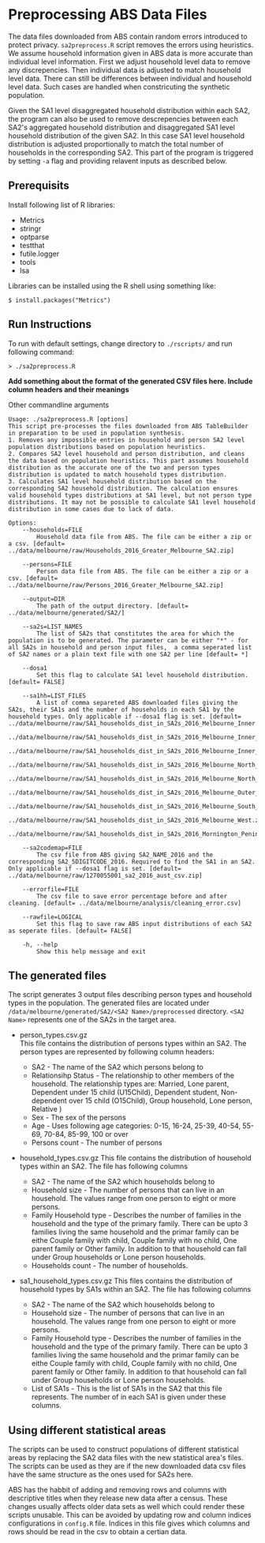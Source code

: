 # Preprocessing ABS Data Files

The data files downloaded from ABS contain random errors introduced to protect privacy. `sa2preprocess.R` script removes the errors using heuristics. We assume household information given in ABS data is more accurate than individual level information. First we adjust household level data to remove any discrepencies. Then individual data is adjusted to match household level data. There can still be differences between individual and household level data. Such cases are handled when constricuting the synthetic population.

Given the SA1 level disaggregated household distribution within each SA2, the program can also be used to remove descrepencies between each SA2's aggregated household distribution and disaggregated SA1 level household distribution of the given SA2. In this case SA1 level household distribution is adjusted proportionally to match the total number of households in the corresponding SA2. This part of the program is triggered by setting `-a` flag and providing relavent inputs as described below.

## Prerequisits
Install following list of R libraries:

* Metrics
* stringr
* optparse
* testthat
* futile.logger
* tools
* lsa

Libraries can be installed using the R shell using something like:
```
$ install.packages("Metrics")
```

## Run Instructions

To run with default settings, change directory to `./rscripts/` and run following command:

```
> ./sa2preprocess.R
```

**Add something about the format of the generated CSV files here. Include column headers and their meanings**

Other commandline arguments

```
Usage: ./sa2preprocess.R [options]
This script pre-processes the files downloaded from ABS TableBuilder in preparation to be used in population synthesis.
1. Removes any impossible entries in household and person SA2 level population distributions based on population heuristics.
2. Compares SA2 level household and person distribution, and cleans the data based on population heuristics. This part assumes household distribution as the accurate one of the two and person types distribution is updated to match household types distribution.
3. Calculates SA1 level household distribution based on the corresponding SA2 household distribution. The calculation ensures valid household types distributions at SA1 level, but not person type distributions. It may not be possible to calculate SA1 level household distribution in some cases due to lack of data.

Options:
	--households=FILE
		Household data file from ABS. The file can be either a zip or a csv. [default= ../data/melbourne/raw/Households_2016_Greater_Melbourne_SA2.zip]

	--persons=FILE
		Person data file from ABS. The file can be either a zip or a csv. [default= ../data/melbourne/raw/Persons_2016_Greater_Melbourne_SA2.zip]

	--output=DIR
		The path of the output directory. [default= ../data/melbourne/generated/SA2/]

	--sa2s=LIST_NAMES
		The list of SA2s that constitutes the area for which the population is to be generated. The parameter can be either "*" - for all SA2s in household and person input files,  a comma seperated list of SA2 names or a plain text file with one SA2 per line [default= *]

	--dosa1
		Set this flag to calculate SA1 level household distribution. [default= FALSE]

	--sa1hh=LIST_FILES
		A list of comma separeted ABS downloaded files giving the SA2s, their SA1s and the number of households in each SA1 by the household types. Only applicable if --dosa1 flag is set. [default= ../data/melbourne/raw/SA1_households_dist_in_SA2s_2016_Melbourne_Inner.zip,
    ../data/melbourne/raw/SA1_households_dist_in_SA2s_2016_Melbourne_Inner_East.zip,
    ../data/melbourne/raw/SA1_households_dist_in_SA2s_2016_Melbourne_Inner_South.zip,
    ../data/melbourne/raw/SA1_households_dist_in_SA2s_2016_Melbourne_North_East.zip,
    ../data/melbourne/raw/SA1_households_dist_in_SA2s_2016_Melbourne_North_West.zip,
    ../data/melbourne/raw/SA1_households_dist_in_SA2s_2016_Melbourne_Outer_East.zip,
    ../data/melbourne/raw/SA1_households_dist_in_SA2s_2016_Melbourne_South_East.zip,
    ../data/melbourne/raw/SA1_households_dist_in_SA2s_2016_Melbourne_West.zip,
    ../data/melbourne/raw/SA1_households_dist_in_SA2s_2016_Mornington_Peninsula.zip]

	--sa2codemap=FILE
		The csv file from ABS giving SA2_NAME_2016 and the corresponding SA2_5DIGITCODE_2016. Required to find the SA1 in an SA2. Only applicable if --dosa1 flag is set. [default= ../data/melbourne/raw/1270055001_sa2_2016_aust_csv.zip]

	--errorfile=FILE
		The csv file to save error percentage before and after cleaning. [default= ../data/melbourne/analysis/cleaning_error.csv]

	--rawfile=LOGICAL
		Set this flag to save raw ABS input distributions of each SA2 as seperate files. [default= FALSE]

	-h, --help
		Show this help message and exit

```

## The generated files

The script generates 3 output files describing person types and household types in the population. The generated files are located under `/data/melbourne/generated/SA2/<SA2 Name>/preprocessed` directory. `<SA2 Name>` represents one of the SA2s in the target area.
* person_types.csv.gz  
This file contains the distribution of persons types within an SA2. The person types are represented by following column   headers:
   * SA2 - The name of the SA2 which persons belong to
   * Relationsihp Status - The relationship to other members of the household. The relationship types are: Married, Lone parent, Dependent under 15 child (U15Child), Dependent student, Non-dependent over 15 child (O15Child), Group household, Lone person, Relative )
   * Sex - The sex of the persons
   * Age - Uses following age categories: 0-15, 16-24, 25-39, 40-54, 55-69, 70-84, 85-99, 100 or over
   * Persons count - The number of persons
   
* household_types.csv.gz
This file contains the distribution of household types within an SA2. The file has following columns
   * SA2 - The name of the SA2 which households belong to
   * Household size - The number of persons that can live in an household. The values range from one person to eight or more persons.
   * Family Household type -  Describes the number of families in the household and the type of the primary family. There can be upto 3 families living the same household and the primar family can be eithe Couple family with child, Couple family with no child, One parent family or Other family. In addition to that household can fall under Group households or Lone person households.
   * Households count - The number of households.
   
 * sa1_household_types.csv.gz
 This files contains the distribution of household types by SA1s within an SA2. The file has following columns
   * SA2 - The name of the SA2 which households belong to
   * Household size - The number of persons that can live in an household. The values range from one person to eight or more persons.
   * Family Household type -  Describes the number of families in the household and the type of the primary family. There can be upto 3 families living the same household and the primar family can be eithe Couple family with child, Couple family with no child, One parent family or Other family. In addition to that household can fall under Group households or Lone person households.
   * List of SA1s - This is the list of SA1s in the SA2 that this file represents. The number of in each SA1 is given under these columns.

## Using different statistical areas

The scripts can be used to construct populations of different statistical areas by replacing the SA2 data files with the new statistical area's files. The scripts can be used as they are if the new downloaded data csv files have the same structure as the ones used for SA2s here.

ABS has the habbit of adding and removing rows and columns with descriptive titles when they release new data after a census. These changes usually affects older data sets as well which could render these scripts unusable. This can be avoided by updating row and column indices configurations in `config.R` file. Indices in this file gives which columns and rows should be read in the csv to obtain a certian data.
